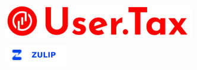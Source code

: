 [![Người dùng. Thuế](https://raw.githubusercontent.com/user-tax/user.tax-img/main/f/logo-txt.svg)](https://user.tax)

[![Zulip](https://raw.githubusercontent.com/user-tax/user.tax-img/main/f/Zulip.svg)](https://user-tax.zulipchat.com)